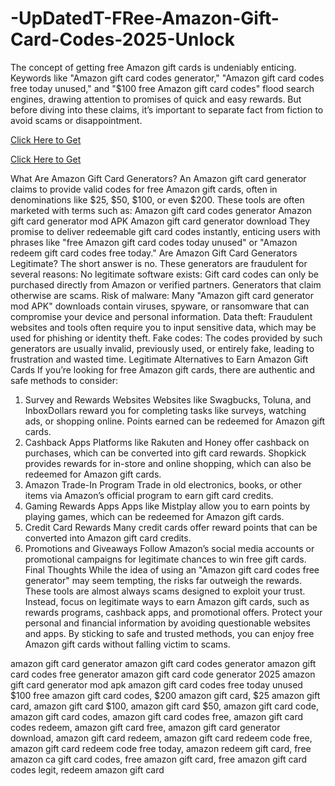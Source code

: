 # -UpDatedT-FRee-Amazon-Gift-Card-Codes-2025-Unlock

The concept of getting free Amazon gift cards is undeniably enticing. Keywords like "Amazon gift card codes generator," "Amazon gift card codes free today unused," and "$100 free Amazon gift card codes" flood search engines, drawing attention to promises of quick and easy rewards. But before diving into these claims, it’s important to separate fact from fiction to avoid scams or disappointment.

[Click Here to Get](https://cutt.ly/amagiftcard)

[Click Here to Get](https://cutt.ly/amagiftcard)

What Are Amazon Gift Card Generators?
An Amazon gift card generator claims to provide valid codes for free Amazon gift cards, often in denominations like $25, $50, $100, or even $200. These tools are often marketed with terms such as:
Amazon gift card codes generator
Amazon gift card generator mod APK
Amazon gift card generator download
They promise to deliver redeemable gift card codes instantly, enticing users with phrases like "free Amazon gift card codes today unused" or "Amazon redeem gift card codes free today."
Are Amazon Gift Card Generators Legitimate?
The short answer is no. These generators are fraudulent for several reasons:
No legitimate software exists: Gift card codes can only be purchased directly from Amazon or verified partners. Generators that claim otherwise are scams.
Risk of malware: Many "Amazon gift card generator mod APK" downloads contain viruses, spyware, or ransomware that can compromise your device and personal information.
Data theft: Fraudulent websites and tools often require you to input sensitive data, which may be used for phishing or identity theft.
Fake codes: The codes provided by such generators are usually invalid, previously used, or entirely fake, leading to frustration and wasted time.
Legitimate Alternatives to Earn Amazon Gift Cards
If you’re looking for free Amazon gift cards, there are authentic and safe methods to consider:
1. Survey and Rewards Websites
Websites like Swagbucks, Toluna, and InboxDollars reward you for completing tasks like surveys, watching ads, or shopping online.
Points earned can be redeemed for Amazon gift cards.
2. Cashback Apps
Platforms like Rakuten and Honey offer cashback on purchases, which can be converted into gift card rewards.
Shopkick provides rewards for in-store and online shopping, which can also be redeemed for Amazon gift cards.
3. Amazon Trade-In Program
Trade in old electronics, books, or other items via Amazon’s official program to earn gift card credits.
4. Gaming Rewards Apps
Apps like Mistplay allow you to earn points by playing games, which can be redeemed for Amazon gift cards.
5. Credit Card Rewards
Many credit cards offer reward points that can be converted into Amazon gift card credits.
6. Promotions and Giveaways
Follow Amazon’s social media accounts or promotional campaigns for legitimate chances to win free gift cards.
Final Thoughts
While the idea of using an "Amazon gift card codes free generator" may seem tempting, the risks far outweigh the rewards. These tools are almost always scams designed to exploit your trust. Instead, focus on legitimate ways to earn Amazon gift cards, such as rewards programs, cashback apps, and promotional offers.
Protect your personal and financial information by avoiding questionable websites and apps. By sticking to safe and trusted methods, you can enjoy free Amazon gift cards without falling victim to scams.

amazon gift card generator
amazon gift card codes generator
amazon gift card codes free generator
amazon gift card code generator 2025
amazon gift card generator mod apk
amazon gift card codes free today unused
$100 free amazon gift card codes, $200 amazon gift card, $25 amazon gift card, amazon gift card $100, amazon gift card $50, amazon gift card code, amazon gift card codes, amazon gift card codes free, amazon gift card codes redeem, amazon gift card free, amazon gift card generator download, amazon gift card redeem, amazon gift card redeem code free, amazon gift card redeem code free today, amazon redeem gift card, free amazon ca gift card codes, free amazon gift card, free amazon gift card codes legit, redeem amazon gift card
